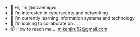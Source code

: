 - 👋 Hi, I’m @mzaemigwi
- 👀 I’m interested in cybersecirty and networking
- 🌱 I’m currently learning information systems and technology
- 💞️ I’m looking to collaborate on ...
- 📫 How to reach me ... mikenjiru52@gmail.com

<!---
mzaemigwi/mzaemigwi is a ✨ special ✨ repository because its `README.md` (this file) appears on your GitHub profile.
You can click the Preview link to take a look at your changes.
--->
